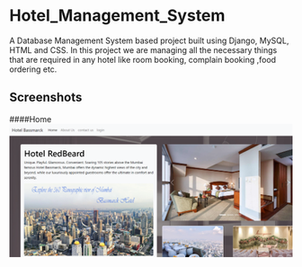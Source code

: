 # Hotel_Management_System
A Database Management System based project built using Django, MySQL, HTML and CSS. In this project we are managing all the necessary things that are required in any hotel like room booking, complain booking ,food ordering etc.

## Screenshots
####Home
![](Screenshots/home.png)



